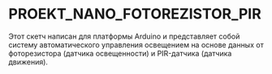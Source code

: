 # PROEKT_NANO_FOTOREZISTOR_PIR
Этот скетч написан для платформы Arduino и представляет собой систему автоматического управления освещением на основе данных от фоторезистора (датчика освещенности) и PIR-датчика (датчика движения). 
